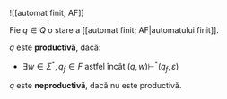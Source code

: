 ![[automat finit; AF]]

Fie $q\in Q$ o stare a [[automat finit; AF|automatului finit]].

$q$ este **productivă**, dacă:
- $\exists w\in\Sigma^*,q_f\in F$ astfel încât $(q,w)\vdash^*(q_f,\varepsilon)$

$q$ este **neproductivă**, dacă nu este productivă.